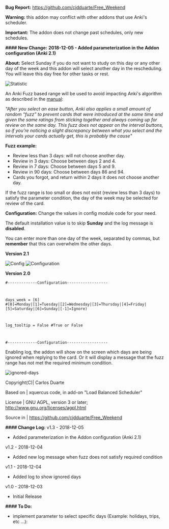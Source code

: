 <b>Bug Report:</b> https://github.com/cjdduarte/Free_Weekend

<b>Warning:</b> this addon may conflict with other addons that use Anki's scheduler.

<b>Important:</b> The addon does not change past schedules, only new schedules.

<b>#### New Change:</b>
<b>2018-12-05 - Added parameterization in the Addon configuration (Anki 2.1)</b>

<b>About:</b>
Select Sunday if you do not want to study on this day or any other day of the week and this addon will select another day in the rescheduling.
You will leave this day free for other tasks or rest.

<img src="https://i.ibb.co/c60sYf3/statistic.jpg" alt="Statistic">

An Anki Fuzz based range will be used to avoid impacting Anki's algorithm as described in the <a href="https://apps.ankiweb.net/docs/manual.html#what-spaced-repetition-algorithm-does-anki-use">manual</a>:

<i>"After you select an ease button, Anki also applies a small amount of random “fuzz” to prevent cards that were introduced at the same time and given the same ratings from sticking together and always coming up for review on the same day. This fuzz does not appear on the interval buttons, so if you’re noticing a slight discrepancy between what you select and the intervals your cards actually get, this is probably the cause"</i>

<b>Fuzz example:</b>
- Review less than 3 days: will not choose another day.
- Review in 3 days: Choose between days 2 and 4.
- Review in 7 days: Choose between days 5 and 9.
- Review in 90 days: Choose between days 86 and 94.
- Cards you forgot, and return within 2 days it does not choose another day.

If the fuzz range is too small or does not exist (review less than 3 days) to satisfy the parameter condition, the day of the week may be selected for review of the card.

<b>Configuration:</b>
Change the values ​​in config module code for your need.

The default installation value is to skip <b>Sunday</b> and the log message is <b>disabled</b>.

You can enter more than one day of the week, separated by commas, but <b>remember</b> that this can overwhelm the other days.

<b>Version 2.1</b>

<img src="https://i.ibb.co/Xtk0JLq/image.png" alt="Config">

<img src="https://i.ibb.co/zP49j9G/image.png" alt="Configuration">

<b>Version 2.0</b>

<code>#-------------Configuration------------------

days_week   = [6]       #[0]=Monday|[1]=Tuesday|[2]=Wednesday|[3]=Thursday|[4]=Friday|[5]=Saturday|[6]=Sunday|[-1]=Ignore)

log_tooltip = False     #True or False

#-------------Configuration------------------</code>

Enabling log, the addon will show on the screen which days are being ignored when replying to the card.
Or it will display a message that the fuzz range has not met the required minimum condition.

<img src="https://i.ibb.co/h9HX2FX/ignored-days.png" alt="ignored-days">

Copyright(C)| Carlos Duarte

Based on | xquercus code, in add-on "Load Balanced Scheduler"

License | GNU AGPL, version 3 or later; http://www.gnu.org/licenses/agpl.html

Source in | https://github.com/cjdduarte/Free_Weekend

<b> #### Change Log:</b>
v1.3 - 2018-12-05

- Added parameterization in the Addon configuration (Anki 2.1)

v1.2 - 2018-12-04
- Added new log message when fuzz does not satisfy required condition

v1.1  - 2018-12-04
- Added log to show ignored days

v1.0 - 2018-12-03
- Initial Release

<b> #### To Do:</b>
- implement parameter to select specific days (Example: holidays, trips, etc ...): 